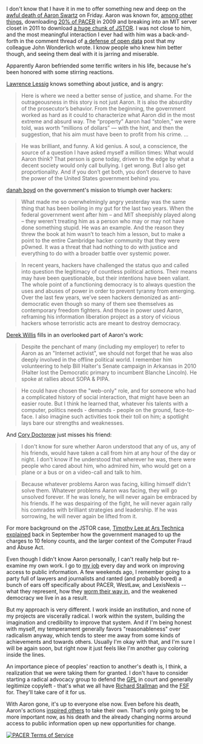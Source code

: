 I don't know that I have it in me to offer something new and deep on the [awful death of Aaron Swartz](http://www.nytimes.com/2013/01/13/technology/aaron-swartz-internet-activist-dies-at-26.html) on Friday. Aaron was known for, [among other things](http://en.wikipedia.org/wiki/Aaron_Swartz), downloading [20% of PACER](http://thelede.blogs.nytimes.com/2009/02/13/steal-these-federal-records-okay-not-literally/) in 2009 and breaking into an MIT server closet in 2011 to download [a huge chunk of JSTOR](http://bits.blogs.nytimes.com/2011/07/19/reddit-co-founder-charged-with-data-theft/).  I was not close to him, and the most meaningful interaction I ever had with him was a back-and-forth in the comment thread of [a defense of open data](http://sunlightfoundation.com/blog/2012/07/06/open-data-creates-accountability/) post that my colleague John Wonderlich wrote. I know people who knew him better though, and seeing them deal with it is jarring and miserable.

Apparently Aaron befriended some terrific writers in his life, because he's been honored with some stirring reactions.

[Lawrence Lessig](http://lessig.tumblr.com/post/40347463044/prosecutor-as-bully) knows something about justice, and is angry:

> Here is where we need a better sense of justice, and shame. For the outrageousness in this story is not just Aaron. It is also the absurdity of the prosecutor’s behavior. From the beginning, the government worked as hard as it could to characterize what Aaron did in the most extreme and absurd way. The “property” Aaron had “stolen,” we were told, was worth “millions of dollars” — with the hint, and then the suggestion, that his aim must have been to profit from his crime. ...

> He was brilliant, and funny. A kid genius. A soul, a conscience, the source of a question I have asked myself a million times: What would Aaron think? That person is gone today, driven to the edge by what a decent society would only call bullying. I get wrong. But I also get proportionality. And if you don’t get both, you don’t deserve to have the power of the United States government behind you.

[danah boyd](http://www.zephoria.org/thoughts/archives/2013/01/13/aaron-swartz.html) on the government's mission to triumph over hackers:

> What made me so overwhelmingly angry yesterday was the same thing that has been boiling in my gut for the last two years. When the federal government went after him – and MIT sheepishly played along – they weren’t treating him as a person who may or may not have done something stupid. He was an example. And the reason they threw the book at him wasn’t to teach him a lesson, but to make a point to the entire Cambridge hacker community that they were p0wned. It was a threat that had nothing to do with justice and everything to do with a broader battle over systemic power. 

> In recent years, hackers have challenged the status quo and called into question the legitimacy of countless political actions. Their means may have been questionable, but their intentions have been valiant. The whole point of a functioning democracy is to always question the uses and abuses of power in order to prevent tyranny from emerging. Over the last few years, we’ve seen hackers demonized as anti-democratic even though so many of them see themselves as contemporary freedom fighters. And those in power used Aaron, reframing his information liberation project as a story of vicious hackers whose terroristic acts are meant to destroy democracy.

[Derek Willis](http://dwillis.net/post/40483840271/on-aaron-swartz) fills in an overlooked part of Aaron's work:

> Despite the penchant of many (including my employer) to refer to Aaron as an "Internet activist", we should not forget that he was also deeply involved in the offline political world. I remember him volunteering to help Bill Halter's Senate campaign in Arkansas in 2010 (Halter lost the Democratic primary to incumbent Blanche Lincoln). He spoke at rallies about SOPA & PIPA. 

> He could have chosen the "web-only" role, and for someone who had a complicated history of social interaction, that might have been an easier route. But I think he learned that, whatever his talents with a computer, politics needs - demands - people on the ground, face-to-face. I also imagine such activities took their toll on him; a spotlight lays bare our strengths and weaknesses.

And [Cory Doctorow](http://boingboing.net/2013/01/12/rip-aaron-swartz.html) just misses his friend:

> I don't know for sure whether Aaron understood that any of us, any of his friends, would have taken a call from him at any hour of the day or night. I don't know if he understood that wherever he was, there were people who cared about him, who admired him, who would get on a plane or a bus or on a video-call and talk to him.

> Because whatever problems Aaron was facing, killing himself didn't solve them. Whatever problems Aaron was facing, they will go unsolved forever. If he was lonely, he will never again be embraced by his friends. If he was despairing of the fight, he will never again rally his comrades with brilliant strategies and leadership. If he was sorrowing, he will never again be lifted from it.

For more background on the JSTOR case, [Timothy Lee at Ars Technica explained](http://arstechnica.com/tech-policy/2012/09/feds-go-overboard-in-prosecuting-information-activist/) back in September how the government managed to up the charges to 10 felony counts, and the larger context of the Computer Fraud and Abuse Act.

Even though I didn't know Aaron personally, I can't really help but re-examine my own work. I go to [my job](http://sunlightfoundation.com/) every day and work on improving access to public information. A few weekends ago, I remember going to a party full of lawyers and journalists and ranted (and probably bored) a bunch of ears off specifically about PACER, WestLaw, and LexisNexis -- what they represent, how they [worm their way in](https://twitter.com/twneale/status/289756499562078210), and the weakened democracy we live in as a result. 

But my approach is very different. I work inside an institution, and none of my projects are viscerally radical. I work within the system, building the imagination and credibility to improve that system. And if I'm being honest with myself, my temperament generally favors "reasonableness" over radicalism anyway, which tends to steer me away from some kinds of achievements and towards others. Usually I'm okay with that, and I'm sure I will be again soon, but right now it just feels like I'm another guy coloring inside the lines.

An importance piece of peoples' reaction to another's death is, I think, a realization that we were taking them for granted. I don't have to consider starting a radical advocacy group to defend the [GPL](http://en.wikipedia.org/wiki/GNU_General_Public_License) in court and generally legitimize copyleft - that's what we all have [Richard Stallman](http://en.wikipedia.org/wiki/Richard_Stallman) and the [FSF](http://www.fsf.org/) for. They'll take care of it for us. 

With Aaron gone, it's up to everyone else now. Even before his death, Aaron's actions [inspired others](http://arstechnica.com/tech-policy/2011/07/swartz-supporter-dumps-18592-jstor-docs-on-the-pirate-bay/) to take their own. That's only going to be more important now, as his death and the already changing norms around access to public information open up new opportunities for change.

[![PACER Terms of Service](/assets/images/pacer-terms.png "PACER Terms of Service")](https://www.pacer.gov/psco/cgi-bin/regform.pl)